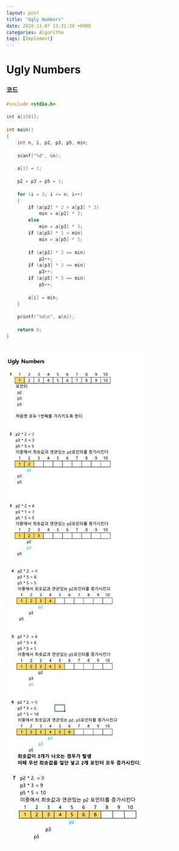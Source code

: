 ```yaml
---
layout: post
title: "Ugly Numbers"
date: 2020-11-07 13:31:29 +0900
categories: Algorithm
tags: [Implement]
---
```


# Ugly Numbers

### 코드

```c
#include <stdio.h>

int a[1501];

int main()
{
    int n, i, p2, p3, p5, min;

    scanf("%d", &n);

    a[1] = 1;

    p2 = p3 = p5 = 1;

    for (i = 2; i <= n; i++)
    {
        if (a[p2] * 2 < a[p3] * 3)
            min = a[p2] * 2;
        else
            min = a[p3] * 3;
        if (a[p5] * 5 < min)
            min = a[p5] * 5;

        if (a[p2] * 2 == min)
            p2++;
        if (a[p3] * 3 == min)
            p3++;
        if (a[p5] * 5 == min)
            p5++;

        a[i] = min;
    }

    printf("%d\n", a[n]);

    return 0;
}
```

<br/>
<img src="/assets/images/52-1.png" style="zoom:53%;"  />
<img src="/assets/images/52-2.png" style="zoom:53%;"  />
<img src="/assets/images/52-3.png" style="zoom:53%;"  />
<br/>
